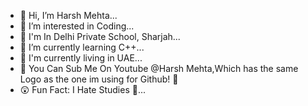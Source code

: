 - 👋 Hi, I’m Harsh Mehta...
- 👀 I’m interested in Coding...
- 🏫 I'm In Delhi Private School, Sharjah...
- 🌱 I’m currently learning C++...
- 🏡 I'm currently living in UAE...
- 📱  You Can Sub Me On Youtube @Harsh Mehta,Which has the same Logo as the one im using for Github! 📢
- 😲 Fun Fact: I Hate Studies 🤣...
